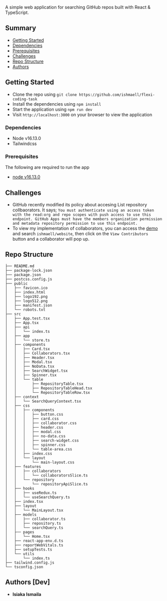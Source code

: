A simple web application for searching GitHub repos built with React &amp; TypeScript.

## Summary

- [Getting Started](#getting-started)
- [Dependencies](#dependencies)
- [Prerequisites](#prerequisites)
- [Challenges](#challenges)
- [Repo Structure](#repo-structure)
- [Authors](#authors-[dev])

## Getting Started

- Clone the repo using `git clone https://github.com/ishmaell/flexi-coding-task`
- Install the dependencies using `npm install`
- Start the application using `npm run dev`
- Visit `http://localhost:3000` on your browser to view the application

### Dependencies

- Node v16.13.0
- Tailwindcss

### Prerequisites

The following are required to run the app

- [node v16.13.0](https://nodejs.org)

## Challenges

- GitHub recently modified its policy about accesing List repository collbaorators. It says;
  `You must authenticate using an access token with the read:org and repo scopes with push access to use this endpoint. GitHub Apps must have the members organization permission and metadata repository permission to use this endpoint.`
- To view my implementation of collaborators, you can access the [demo](https://flexi-coding-task.herokuapp.com) and search `ishmaell/website`, then click on the `View Contributors` button and a collaborator will pop up.

## Repo Structure

```
├── README.md
├── package-lock.json
├── package.json
├── postcss.config.js
├── public
│   ├── favicon.ico
│   ├── index.html
│   ├── logo192.png
│   ├── logo512.png
│   ├── manifest.json
│   └── robots.txt
├── src
│   ├── App.test.tsx
│   ├── App.tsx
│   ├── api
│   │   └── index.ts
│   ├── app
│   │   └── store.ts
│   ├── components
│   │   ├── Card.tsx
│   │   ├── Collaborators.tsx
│   │   ├── Header.tsx
│   │   ├── Modal.tsx
│   │   ├── NoData.tsx
│   │   ├── SearchWidget.tsx
│   │   ├── Spinner.tsx
│   │   └── table
│   │       ├── RepositoryTable.tsx
│   │       ├── RepositoryTableHead.tsx
│   │       └── RepositoryTableRow.tsx
│   ├── context
│   │   └── SearchQueryContext.tsx
│   ├── css
│   │   ├── components
│   │   │   ├── button.css
│   │   │   ├── card.css
│   │   │   ├── collaborator.css
│   │   │   ├── header.css
│   │   │   ├── modal.css
│   │   │   ├── no-data.css
│   │   │   ├── search-widget.css
│   │   │   ├── spinner.css
│   │   │   └── table-area.css
│   │   ├── index.css
│   │   └── layout
│   │       └── main-layout.css
│   ├── features
│   │   ├── collaborators
│   │   │   └── collaboratorsSlice.ts
│   │   └── repository
│   │       └── repositoryApiSlice.ts
│   ├── hooks
│   │   ├── useRedux.ts
│   │   └── useSearchQuery.ts
│   ├── index.tsx
│   ├── layout
│   │   └── MainLayout.tsx
│   ├── models
│   │   ├── collaborator.ts
│   │   ├── repository.ts
│   │   └── searchQuery.ts
│   ├── pages
│   │   └── Home.tsx
│   ├── react-app-env.d.ts
│   ├── reportWebVitals.ts
│   ├── setupTests.ts
│   └── utils
│       └── index.ts
├── tailwind.config.js
└── tsconfig.json
```

## Authors [Dev]

- **Isiaka Ismaila**
  ​​
